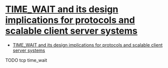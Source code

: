 # [TIME_WAIT and its design implications for protocols and scalable client server systems](http://www.serverframework.com/asynchronousevents/2011/01/time-wait-and-its-design-implications-for-protocols-and-scalable-servers.html)

- [TIME_WAIT and its design implications for protocols and scalable client server systems](#time_wait-and-its-design-implications-for-protocols-and-scalable-client-server-systems)




















TODO tcp time_wait
